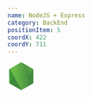 ```yaml
---
name: NodeJS + Express
category: BackEnd
positionItem: 5
coordX: 422
coordY: 711
---
```

<svg viewBox="0 0 256 292" xmlns="http://www.w3.org/2000/svg" xmlns:xlink="http://www.w3.org/1999/xlink" width="56" height="56">
  <defs><linearGradient id="nodejs__a" x1="68.188%" x2="27.823%" y1="17.487%" y2="89.755%"><stop offset="0%" stop-color="#41873F"/><stop offset="32.88%" stop-color="#418B3D"/><stop offset="63.52%" stop-color="#419637"/><stop offset="93.19%" stop-color="#3FA92D"/><stop offset="100%" stop-color="#3FAE2A"/></linearGradient><linearGradient id="nodejs__c" x1="43.277%" x2="159.245%" y1="55.169%" y2="-18.306%"><stop offset="13.76%" stop-color="#41873F"/><stop offset="40.32%" stop-color="#54A044"/><stop offset="71.36%" stop-color="#66B848"/><stop offset="90.81%" stop-color="#6CC04A"/></linearGradient><linearGradient id="nodejs__f" x1="-4.389%" x2="101.499%" y1="49.997%" y2="49.997%"><stop offset="9.192%" stop-color="#6CC04A"/><stop offset="28.64%" stop-color="#66B848"/><stop offset="59.68%" stop-color="#54A044"/><stop offset="86.24%" stop-color="#41873F"/></linearGradient><path id="nodejs__b" d="M134.923 1.832c-4.344-2.443-9.502-2.443-13.846 0L6.787 67.801C2.443 70.244 0 74.859 0 79.745v132.208c0 4.887 2.715 9.502 6.787 11.945l114.29 65.968c4.344 2.444 9.502 2.444 13.846 0l114.29-65.968c4.344-2.443 6.787-7.058 6.787-11.945V79.745c0-4.886-2.715-9.501-6.787-11.944L134.923 1.832Z"/><path id="nodejs__e" d="M134.923 1.832c-4.344-2.443-9.502-2.443-13.846 0L6.787 67.801C2.443 70.244 0 74.859 0 79.745v132.208c0 4.887 2.715 9.502 6.787 11.945l114.29 65.968c4.344 2.444 9.502 2.444 13.846 0l114.29-65.968c4.344-2.443 6.787-7.058 6.787-11.945V79.745c0-4.886-2.715-9.501-6.787-11.944L134.923 1.832Z"/></defs><path fill="url(#nodejs__a)" d="M134.923 1.832c-4.344-2.443-9.502-2.443-13.846 0L6.787 67.801C2.443 70.244 0 74.859 0 79.745v132.208c0 4.887 2.715 9.502 6.787 11.945l114.29 65.968c4.344 2.444 9.502 2.444 13.846 0l114.29-65.968c4.344-2.443 6.787-7.058 6.787-11.945V79.745c0-4.886-2.715-9.501-6.787-11.944L134.923 1.832Z"/><mask id="nodejs__d" fill="#fff"><use xlink:href="#nodejs__b"/></mask><path fill="url(#nodejs__c)" d="M249.485 67.8 134.65 1.833c-1.086-.542-2.443-1.085-3.529-1.357L2.443 220.912c1.086 1.357 2.444 2.443 3.8 3.258l114.834 65.968c3.258 1.9 7.059 2.443 10.588 1.357L252.47 70.515c-.815-1.086-1.9-1.9-2.986-2.714Z" mask="url(#nodejs__d)"/><mask id="nodejs__g" fill="#fff"><use xlink:href="#nodejs__e"/></mask><path fill="url(#nodejs__f)" d="M249.756 223.898c3.258-1.9 5.701-5.158 6.787-8.687L130.579.204c-3.258-.543-6.787-.272-9.773 1.628L6.786 67.53l122.979 224.238c1.628-.272 3.529-.815 5.158-1.63l114.833-66.239Z" mask="url(#nodejs__g)"/>
</svg>